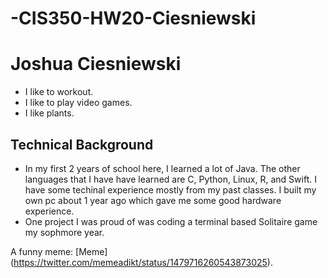 # -CIS350-HW20-Ciesniewski
# Joshua Ciesniewski
* I like to workout.
* I like to play video games.
* I like plants.

## Technical Background
* In my first 2 years of school here, I learned a lot of Java. The other languages that I have have learned are C, Python, Linux, R, and Swift. I have some techinal experience mostly from my past classes. I built my own pc about 1 year ago which gave me some good hardware experience.
* One project I was proud of was coding a terminal based Solitaire game my sophmore year.

A funny meme: [Meme] (https://twitter.com/memeadikt/status/1479716260543873025).
